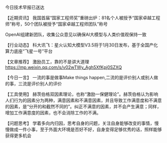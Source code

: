 今日技术早报已送达

【近期资讯】
我国首届“国家工程师奖”重磅出炉：81名个人被授予“国家卓越工程师”称号，50个团队被授予“国家卓越工程师团队”称号

OpenAI组建新团队，收集公众意见以确保AI大模型与人类价值观保持一致

【行业动态】
科大讯飞：星火认知大模型V3.5将于1月30日发布，基于全国产化算力底座“飞星一号”平台

【文章推荐】
激励员工，靠的不是讲大道理
https://mp.weixin.qq.com/s/v02wTWy_Agh5XfKpj0SZXQ

【今日一言】
一流的事是做事Make things happen,二流的是评价别人或别人做的事，三流是评价别人的评价

【工具使用】
赫茨伯格双因素理论，也称“激励一保健理论”。赫茨伯格认为影响人们行为的因素分为两种，满意因素和不满意因素，并且导致工作满意度和不满意的因素，是“分开的和截然不同的”。纠正不满意的因素，并不会产生满意；同样，增加工作满意度的因素，也不会消除工作的不满。

【问题思考】
学着多向内归因，思考自身的问题，关注自身能够改变的事情，慢慢做成一件小事，至于外面大环境是否好不好，自身变得足够优秀的话，照样能够获得更多机会